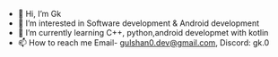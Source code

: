 - 👋 Hi, I’m Gk
- 👀 I’m interested in Software development & Android development
- 🌱 I’m currently learning C++, python,android developmet with kotlin 
- 📫 How to reach me  Email- gulshan0.dev@gmail.com, Discord: gk.0
